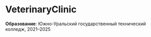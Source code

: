 # VeterinaryClinic

**Образование**: Южно-Уральский государственный технический колледж, 2021–2025  
